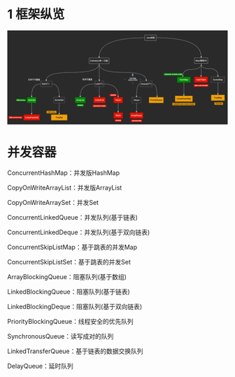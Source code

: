 # 1 框架纵览

![img.png](img.png)

# 并发容器

ConcurrentHashMap：并发版HashMap

CopyOnWriteArrayList：并发版ArrayList

CopyOnWriteArraySet：并发Set

ConcurrentLinkedQueue：并发队列(基于链表)

ConcurrentLinkedDeque：并发队列(基于双向链表)

ConcurrentSkipListMap：基于跳表的并发Map

ConcurrentSkipListSet：基于跳表的并发Set

ArrayBlockingQueue：阻塞队列(基于数组)

LinkedBlockingQueue：阻塞队列(基于链表)

LinkedBlockingDeque：阻塞队列(基于双向链表)

PriorityBlockingQueue：线程安全的优先队列

SynchronousQueue：读写成对的队列

LinkedTransferQueue：基于链表的数据交换队列

DelayQueue：延时队列
